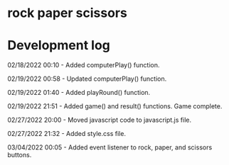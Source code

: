 # rock paper scissors

# Development log

02/18/2022 00:10 - Added computerPlay() function.

02/19/2022 00:58 - Updated computerPlay() function.

02/19/2022 01:40 - Added playRound() function.

02/19/2022 21:51 - Added game() and result() functions. Game complete.

02/27/2022 20:00 - Moved javascript code to javascript.js file.

02/27/2022 21:32 - Added style.css file.

03/04/2022 00:05 - Added event listener to rock, paper, and scissors buttons.